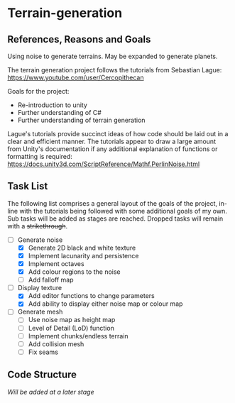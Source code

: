 # Terrain-generation #

## References, Reasons and Goals ##
Using noise to generate terrains. May be expanded to generate planets.

The terrain generation project follows the tutorials from Sebastian Lague:
https://www.youtube.com/user/Cercopithecan

Goals for the project:

* Re-introduction to unity
* Further understanding of C#
* Further understanding of terrain generation

Lague's tutorials provide succinct ideas of how code should be laid out in a clear and efficient manner. The tutorials appear to draw a large amount from Unity's documentation if any additional explanation of functions or formatting is required:
https://docs.unity3d.com/ScriptReference/Mathf.PerlinNoise.html

## Task List ##

The following list comprises a general layout of the goals of the project, in-line with the tutorials being followed with some additional goals of my own. Sub tasks will be added as stages are reached. Dropped tasks will remain with a ~~strikethrough~~.

- [ ] Generate noise
  - [x] Generate 2D black and white texture
  - [x] Implement lacunarity and persistence
  - [x] Implement octaves
  - [x] Add colour regions to the noise
  - [ ] Add falloff map
- [ ] Display texture
  - [x] Add editor functions to change parameters
  - [x] Add ability to display either noise map or colour map
- [ ] Generate mesh
  - [ ] Use noise map as height map
  - [ ] Level of Detail (LoD) function
  - [ ] Implement chunks/endless terrain
  - [ ] Add collision mesh
  - [ ] Fix seams

## Code Structure ##

_Will be added at a later stage_
